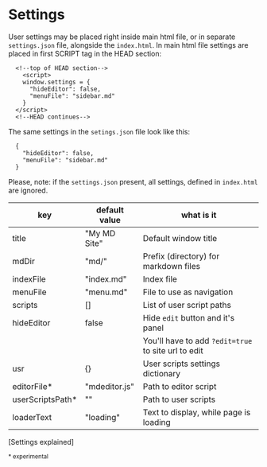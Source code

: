 # Settings
User  settings may be placed right inside main html file, or in separate `settings.json` file, alongside the `index.html`.
In main html file settings are placed in first SCRIPT tag in the HEAD section:
```
  <!--top of HEAD section-->
    <script>
    window.settings = {
      "hideEditor": false,
      "menuFile": "sidebar.md"
    }
  </script>
  <!--HEAD continues-->
```

The same settings in the `setings.json` file look like this:


```
  {
    "hideEditor": false,
    "menuFile": "sidebar.md"
  }
```

Please, note: if the `settings.json` present, all settings, defined in `index.html` are ignored.

| key |default value |what is it |
|--|--|--|
| title | "My MD Site" | Default window title |
| mdDir | "md/" |  Prefix (directory) for markdown files |
| indexFile | "index.md" | Index file |
| menuFile | "menu.md" | File to use as navigation |
| scripts | [] | List of user script paths | 
| hideEditor | false | Hide `edit` button and it's panel |\
| | |You'll have to add `?edit=true` to site url to edit |
| usr | {} | User scripts settings dictionary |
| editorFile* | "mdeditor.js" | Path to editor script |
| userScriptsPath* | "" | Path to user scripts |
| loaderText | "loading" | Text to display, while page is loading |
[Settings explained]

<small>* experimental</small>
